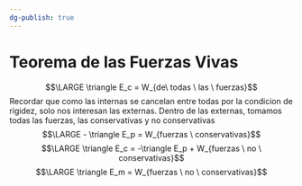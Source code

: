 ```yaml
---
dg-publish: true
---
```

# Teorema de las Fuerzas Vivas
$$\LARGE \triangle E_c = W_{de\ todas \ las \ fuerzas}$$ Recordar que como las internas se cancelan entre todas por la condicion de rigidez, solo nos interesan las externas. Dentro de las externas, tomamos todas las fuerzas, las conservativas y no conservativas
$$\LARGE - \triangle E_p = W_{fuerzas \ conservativas}$$
$$\LARGE \triangle E_c = -\triangle E_p + W_{fuerzas \ no \ conservativas}$$
$$\LARGE \triangle E_m = W_{fuerzas \ no \ conservativas}$$